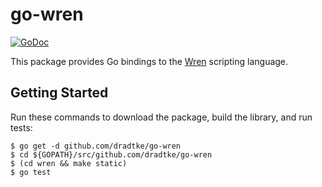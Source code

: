 go-wren
=======

[![GoDoc](https://godoc.org/github.com/dradtke/go-wren?status.png)](https://godoc.org/github.com/dradtke/go-wren)

This package provides Go bindings to the [Wren](http://wren.io/index.html) scripting language.

Getting Started
---------------

Run these commands to download the package, build the library, and run tests:

```
$ go get -d github.com/dradtke/go-wren
$ cd ${GOPATH}/src/github.com/dradtke/go-wren
$ (cd wren && make static)
$ go test
```
